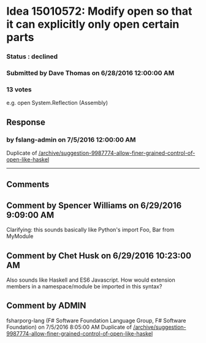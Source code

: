 # Idea 15010572: Modify open so that it can explicitly only open certain parts #

### Status : declined

### Submitted by Dave Thomas on 6/28/2016 12:00:00 AM

### 13 votes

e.g. open System.Reflection (Assembly)



## Response 
### by fslang-admin on 7/5/2016 12:00:00 AM

Duplicate of [/archive/suggestion-9987774-allow-finer-grained-control-of-open-like-haskel](/archive/suggestion-9987774-allow-finer-grained-control-of-open-like-haskel.md)

------------------------
## Comments


## Comment by Spencer Williams on 6/29/2016 9:09:00 AM
Clarifying: this sounds basically like Python's
import Foo, Bar from MyModule


## Comment by Chet Husk on 6/29/2016 10:23:00 AM
Also sounds like Haskell and ES6 Javascript.
How would extension members in a namespace/module be imported in this syntax?


## Comment by ADMIN
fsharporg-lang (F# Software Foundation Language Group, F# Software Foundation) on 7/5/2016 8:05:00 AM
Duplicate of [/archive/suggestion-9987774-allow-finer-grained-control-of-open-like-haskel](/archive/suggestion-9987774-allow-finer-grained-control-of-open-like-haskel.md)

